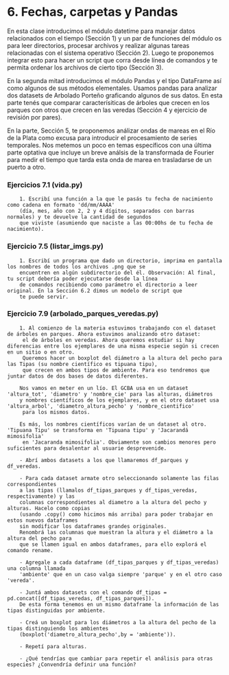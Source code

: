 # 6. Fechas, carpetas y Pandas

En esta clase introducimos el módulo datetime para manejar datos relacionados con el tiempo (Sección 1) y un par de funciones del módulo os para leer directorios, procesar archivos y realizar algunas tareas relacionadas con el sistema operativo (Sección 2). Luego te proponemos integrar esto para hacer un script que corra desde línea de comandos y te permita ordenar los archivos de cierto tipo (Sección 3).

En la segunda mitad introducimos el módulo Pandas y el tipo DataFrame así como algunos de sus métodos elementales. Usamos pandas para analizar dos datasets de Arbolado Porteño graficando algunos de sus datos. En esta parte tenés que comparar caracterísiticas de árboles que crecen en los parques con otros que crecen en las veredas (Sección 4 y ejercicio de revisión por pares).

En la parte, Sección 5, te proponemos análizar ondas de mareas en el Río de la Plata como excusa para introducir el procesamiento de series temporales. Nos metemos un poco en temas específicos con una última parte optativa que incluye un breve análsis de la transformada de Fourier para medir el tiempo que tarda esta onda de marea en trasladarse de un puerto a otro.


### Ejercicios 7.1 (vida.py)

        1. Escribí una función a la que le pasás tu fecha de nacimiento como cadena en formato 'dd/mm/AAAA'
        (día, mes, año con 2, 2 y 4 dígitos, separados con barras normales) y te devuelve la cantidad de segundos
        que viviste (asumiendo que naciste a las 00:00hs de tu fecha de nacimiento).

### Ejercicio 7.5 (listar_imgs.py)

        1. Escribí un programa que dado un directorio, imprima en pantalla los nombres de todos los archivos .png que se
        encuentren en algún subdirectorio del él. Observación: Al final, tu script debería poder ejecutarse desde la línea
        de comandos recibiendo como parámetro el directorio a leer original. En la Sección 6.2 dimos un modelo de script que
        te puede servir.


### Ejercicio 7.9 (arbolado_parques_veredas.py)

        1. Al comienzo de la materia estuvimos trabajando con el dataset de árboles en parques. Ahora estuvimos analizando otro dataset:
         el de árboles en veredas. Ahora queremos estudiar si hay diferencias entre los ejemplares de una misma especie según si crecen en un sitio o en otro.
         Queremos hacer un boxplot del diámetro a la altura del pecho para las Tipas (su nombre científico es tipuana tipu),
         que crecen en ambos tipos de ambiente. Para eso tendremos que juntar datos de dos bases de datos diferentes.

        Nos vamos en meter en un lío. El GCBA usa en un dataset 'altura_tot', 'diametro' y 'nombre_cie' para las alturas, diámetros
        y nombres científicos de los ejemplares, y en el otro dataset usa 'altura_arbol', 'diametro_altura_pecho' y 'nombre_cientifico'
         para los mismos datos.

        Es más, los nombres científicos varían de un dataset al otro. 'Tipuana Tipu' se transforma en 'Tipuana tipu' y 'Jacarandá mimosifolia'
         en 'Jacaranda mimosifolia'. Obviamente son cambios menores pero suficientes para desalentar al usuarie desprevenide.

        - Abrí ambos datasets a los que llamaremos df_parques y df_veredas.

        - Para cada dataset armate otro seleccionando solamente las filas correspondientes
        a las tipas (llamalos df_tipas_parques y df_tipas_veredas, respectivamente) y las
        columnas correspondientes al diametro a la altura del pecho y alturas. Hacelo como copias
        (usando .copy() como hicimos más arriba) para poder trabajar en estos nuevos dataframes
        sin modificar los dataframes grandes originales.
        Renombrá las columnas que muestran la altura y el diámetro a la altura del pecho para
        que se llamen igual en ambos dataframes, para ello explorá el comando rename.

        - Agregale a cada dataframe (df_tipas_parques y df_tipas_veredas) una columna llamada
        'ambiente' que en un caso valga siempre 'parque' y en el otro caso 'vereda'.

        - Juntá ambos datasets con el comando df_tipas = pd.concat([df_tipas_veredas, df_tipas_parques]).
        De esta forma tenemos en un mismo dataframe la información de las tipas distinguidas por ambiente.

        - Creá un boxplot para los diámetros a la altura del pecho de la tipas distinguiendo los ambientes
        (boxplot('diametro_altura_pecho',by = 'ambiente')).

        - Repetí para alturas.

        - ¿Qué tendrías que cambiar para repetir el análisis para otras especies? ¿Convendría definir una función?
